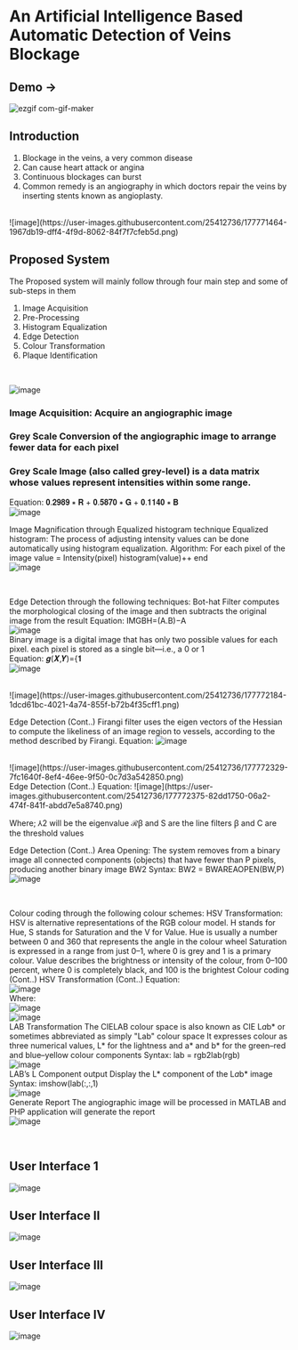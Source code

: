 # An Artificial Intelligence Based Automatic Detection of Veins Blockage


## Demo -> 
![ezgif com-gif-maker](https://user-images.githubusercontent.com/25412736/183263811-4fdd11c0-b272-4498-89e0-41d9422327b6.gif)



## Introduction

1. Blockage in the veins, a very common disease
2. Can cause heart attack or angina
3. Continuous blockages can burst
4. Common remedy is an angiography in which doctors repair the veins by inserting stents known as angioplasty. 
<br>
![image](https://user-images.githubusercontent.com/25412736/177771464-1967db19-dff4-4f9d-8062-84f7f7cfeb5d.png)
<br>

## Proposed System

The Proposed system will mainly follow through four main step and some of sub-steps in them
<br>
1. Image Acquisition
2. Pre-Processing
3. Histogram Equalization
4. Edge Detection
5. Colour Transformation
6. Plaque Identification
<br>

![image](https://user-images.githubusercontent.com/25412736/177771770-1f786f1d-df14-4180-8cd4-24f2ffd725a7.png)
<br>

### Image Acquisition: Acquire an angiographic image
### Grey Scale Conversion of the angiographic image to arrange fewer data for each pixel
### Grey Scale Image (also called grey-level) is a data matrix whose values represent intensities within some range. 
Equation:    𝟎.𝟐𝟗𝟖𝟗 ∗ 𝐑 + 𝟎.𝟓𝟖𝟕𝟎 ∗ 𝐆 + 𝟎.𝟏𝟏𝟒𝟎 ∗ 𝐁
<br>
![image](https://user-images.githubusercontent.com/25412736/177772019-52fe7d3b-acd3-455a-ba64-bf558ee6e5b5.png)
<br>

Image Magnification through Equalized histogram technique
Equalized histogram: The process of adjusting intensity values can be done automatically using histogram equalization.
Algorithm:
For each pixel of the image 
value = Intensity(pixel)
histogram(value)++
end
<br>
![image](https://user-images.githubusercontent.com/25412736/177771976-0f9d9b03-f18b-4982-afd0-9eab8fa4357e.png)

<br>

Edge Detection through the following techniques:
Bot-hat Filter computes the morphological closing of the image and then subtracts the original image from the result
 Equation: IMGBH=(A.B)−A
 <br>
 ![image](https://user-images.githubusercontent.com/25412736/177772101-83651cb2-74b3-4c77-9166-d506cd438832.png)
<br>
Binary image is a digital image that has only two possible values for each pixel. each pixel is stored as a single bit—i.e., a 0 or 1
<br>
Equation:
𝒈(𝑿,𝒀)={𝟏
<br>
![image](https://user-images.githubusercontent.com/25412736/177772166-d6df770a-b8ab-4851-b670-d06155ed46e5.png)

<br>
![image](https://user-images.githubusercontent.com/25412736/177772184-1dcd61bc-4021-4a74-855f-b72b4f35cff1.png)

<br>

Edge Detection (Cont..)
Firangi filter uses the eigen vectors of the Hessian to compute the likeliness of an image region to vessels, according to the method described by Firangi.
 Equation:
 ![image](https://user-images.githubusercontent.com/25412736/177772309-73921b63-3243-4c1b-871f-1e4ae11fa8ba.png)

<br>
![image](https://user-images.githubusercontent.com/25412736/177772329-7fc1640f-8ef4-46ee-9f50-0c7d3a542850.png)

<br>
Edge Detection (Cont..)
Equation:
![image](https://user-images.githubusercontent.com/25412736/177772375-82dd1750-06a2-474f-841f-abdd7e5a8740.png)

Where;
⅄2 will be the eigenvalue 
ℛꞵ and S are the line filters
ꞵ and C are the threshold values 

Edge Detection (Cont..)
Area Opening:
The system removes from a binary image all connected components (objects) that have fewer than P pixels, producing another binary image BW2 
Syntax: 
BW2 = BWAREAOPEN(BW,P)
<br>
![image](https://user-images.githubusercontent.com/25412736/177772447-979bed10-6559-4dcb-9f33-40f9a42f78dc.png)

<br>

Colour coding through the following colour schemes:
HSV Transformation: 
HSV is alternative representations of the RGB colour model. H stands for Hue, S stands for Saturation and the V for Value. 
Hue is usually a number between 0 and 360 that represents the angle in the colour wheel 
Saturation is expressed in a range from just 0–1, where 0 is grey and 1 is a primary colour.
Value describes the brightness or intensity of the colour, from 0–100 percent, where 0 is completely black, and 100 is the brightest
Colour coding (Cont..)
HSV Transformation (Cont..) 
Equation:
<br>
![image](https://user-images.githubusercontent.com/25412736/177772542-82215210-15a8-4227-9244-19cbdf11ea31.png)
<br>
 Where:
 <br>
![image](https://user-images.githubusercontent.com/25412736/177772551-ad774d5c-7c9f-459b-a9a0-8e15775fbddc.png)
<br>
![image](https://user-images.githubusercontent.com/25412736/177772590-591bdbe5-ac85-4bb8-9b19-0de7e7e7bd7f.png)
<br>
LAB Transformation
The CIELAB colour space is also known as CIE L*a*b* or sometimes abbreviated as simply "Lab" colour space
It expresses colour as three numerical values, L* for the lightness and a* and b* for the green–red and blue–yellow colour components
Syntax: lab = rgb2lab(rgb)
<br>
![image](https://user-images.githubusercontent.com/25412736/177772651-1050e430-4311-4076-97af-e2febff91616.png)
<br>
LAB’s L Component output
Display the L* component of the L*a*b* image
Syntax: imshow(lab(:,:,1)
<br>
![image](https://user-images.githubusercontent.com/25412736/177772693-5f2f9906-36bd-4626-a494-7c72d6ae972b.png)
<br>
Generate Report
The angiographic image  will be processed in MATLAB and PHP application will generate the report
<br>
![image](https://user-images.githubusercontent.com/25412736/177772781-364d4f4d-06ec-46bd-866c-627c34c62239.png)

<br>

## User Interface 1
![image](https://user-images.githubusercontent.com/25412736/177772879-ac35465d-bbdc-4d6f-8974-a6f9e8720df4.png)

## User Interface II
![image](https://user-images.githubusercontent.com/25412736/177772943-2fbfc3ca-7902-49a2-aace-e28ab79e902f.png)


## User Interface III
![image](https://user-images.githubusercontent.com/25412736/177772958-0fa6b806-6467-4fc9-8670-a2fc86e68ab3.png)

## User Interface IV
![image](https://user-images.githubusercontent.com/25412736/177773030-7a14f559-bb7e-4931-ad15-22739f28ac49.png)

